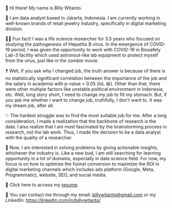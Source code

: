👋 Hi there! My name is Billy Witanto.

💼 I am data analyst based in Jakarta, Indonesia. I am currently working in well-known brands of retail jewelry industry, specifically in digital marketing division.

👨‍🔬 Fun fact! I was a life science researcher for 3.5 years who focused on studying the pathogenesis of Hepatitis B virus. In the emergence of COVID-19 period, I was given the opportunity to work with COVID-19 in Biosafety Lab-3 facility which used astronout-like lab equipment to protect myself from the virus, just like in the zombie movie. 

❓ Well, if you ask why I changed job, the truth answer is because of there is no statistically significant correlation between the importance of the job and the salary in academia with p-value > 0.05 (lol, 😆). Other than that, there were other multiple factors like unstable political environment in Indonesia, etc. Well, long story short, I need to change my job to fill my stomach. But, if you ask me whether I want to change job, truthfully, I don't want to. It was my dream job, after all. 

✨ The hardest struggle was to find the most suitable job for me. After a long consideration, I made a realization that the backbone of research is the data. I also realize that I am most fascinated by the brainstorming process in research, not the lab work. Thus, I made the decision to be a data analyst with the quality of a researcher.

🌱 Now, I am interested in solving problems by giving actionable insights, whichever the industry is. Like a new bud, I am still searching for learning opportunity in a lot of domains, especially in data science field. For now, my focus is on how to optimize the funnel conversion to maximize the ROI in digital marketing channels which includes ads platform (Google, Meta, Programmatic), website, SEO, and social media.

📖 Click here to access my <a href="https://drive.google.com/file/d/1caBbQXqfurAE9kMgHu1yeOAZ2d2N_254/view?usp=sharing" target="_blank" rel="noopener noreferrer">resume</a>.

🔗 You can contact me through my email: billywitanto@gmail.com or my LinkedIn: https://linkedin.com/in/billywitanto/

<!--
**b1llywitant0/b1llywitant0** is a ✨ _special_ ✨ repository because its `README.md` (this file) appears on your GitHub profile.

Here are some ideas to get you started:

- 🔭 I’m currently working on ...
- 🌱 I’m currently learning ...
- 👯 I’m looking to collaborate on ...
- 🤔 I’m looking for help with ...
- 💬 Ask me about ...
- 📫 How to reach me: ...
- 😄 Pronouns: ...
- ⚡ Fun fact: ...
-->
